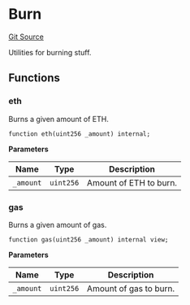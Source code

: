 # Burn
[Git Source](https://github.com/ethereum-optimism/optimism/blob/f7b73857601914eeea6fc4c1ba46ae99ca744d97/contracts/libraries/Burn.sol)

Utilities for burning stuff.


## Functions
### eth

Burns a given amount of ETH.


```solidity
function eth(uint256 _amount) internal;
```
**Parameters**

|Name|Type|Description|
|----|----|-----------|
|`_amount`|`uint256`|Amount of ETH to burn.|


### gas

Burns a given amount of gas.


```solidity
function gas(uint256 _amount) internal view;
```
**Parameters**

|Name|Type|Description|
|----|----|-----------|
|`_amount`|`uint256`|Amount of gas to burn.|



